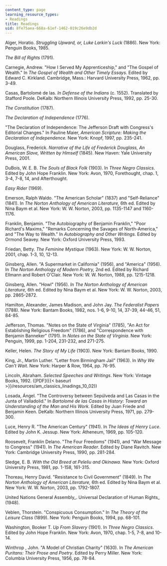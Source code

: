 ```yaml
---
content_type: page
learning_resource_types:
- Readings
title: Readings
uid: 8fe75aea-668a-61ef-1462-019c26e9db2d
---
```


Alger, Horatio. _Struggling Upward, or, Luke Larkin's Luck_ (1886). New York: Penguin Books, 1985.

_The Bill of Rights_ (1791).

Carnegie, Andrew. "How I Served My Apprenticeship," and "The Gospel of Wealth." In _The Gospel of Wealth and Other Timely Essays_. Edited by Edward C. Kirkland. Cambridge, Mass.: Harvard University Press, 1962, pp. 3-49.

Casas, Bartolomé de las. _In Defense of the Indians_ (c. 1552). Translated by Stafford Poole. DeKalb: Northern Illinois University Press, 1992, pp. 25-30.

_The Constitution_ (1787).

_The Declaration of Independence_ (1776).

"The Declaration of Independence: The Jefferson Draft with Congress's Editorial Changes." In Pauline Maier, _American Scripture: Making the Declaration of Independence._ New York: Knopf, 1997, pp. 235-241.

Douglass, Frederick. _Narrative of the Life of Frederick Douglass, An American Slave, Written by Himself_ (1845). New Haven: Yale University Press, 2001.

DuBois, W. E. B. _The Souls of Black Folk_ (1903). In _Three Negro Classics_. Edited by John Hope Franklin. New York: Avon, 1970, Forethought, chap. 1, 3-4, 7-8, 14, and Afterthought.

_Easy Rider_ (1969).

Emerson, Ralph Waldo. "The American Scholar" (1837) and "Self-Reliance" (1841). In _The Norton Anthology of American Literature,_ 6th ed. Edited by Nina Baym et al. New York: W. W. Norton, 2003, pp. 1135-1147 and 1160-1176.

Franklin, Benjamin. "The Autobiography of Benjamin Franklin," "Poor Richard's Maxims," "Remarks Concerning the Savages of North-America," and "The Way to Wealth." In _Autobiography and Other Writings._ Edited by Ormond Seavey. New York: Oxford University Press, 1993.

Friedan, Betty. _The Feminine Mystique_ (1963). New York: W. W. Norton, 2001, chap. 1-3, 10, 12-13.

Ginsberg, Allen. "A Supermarket in California" (1956), and "America" (1956). In _The Norton Anthology of Modern Poetry,_ 2nd ed. Edited by Richard Ellmann and Robert O'Clair. New York: W. W. Norton, 1988, pp. 1215-1218.

Ginsberg, Allen. "Howl" (1956). _In The Norton Anthology of American Literature,_ 6th ed. Edited by Nina Baym et al. New York: W. W. Norton, 2003, pp. 2865-2872.

Hamilton, Alexander, James Madison, and John Jay. _The Federalist Papers_ (1788). New York: Bantam Books, 1982, nos. 1-6, 9-10, 14, 37-39, 44-46, 51, 84-85.

Jefferson, Thomas. "Notes on the State of Virginia" (1785), "An Act for Establishing Religious Freedom" (1786), and "Correspondence with Benjamin Banneker" (1791). In _Notes on the State of Virginia_. New York: Penguin, 1999, pp. 1-204, 231-232, and 271-275.

Keller, Helen. _The Story of My Life_ (1903). New York: Bantam Books, 1990.

King, Jr., Martin Luther. "Letter from Birmingham Jail" (1963). In _Why We Can't Wait._ New York: Harper & Row, 1964, pp. 76-95.

Lincoln, Abraham. _Selected Speeches and Writings_. New York: Vintage Books, 1992. ([PDF]({{< baseurl >}}/resources/am_classics_linadings_10_02))

Losada, Ángel. "The Controversy between Sepúlveda and Las Casas in the Junta of Valladolid." In _Bartolomé de las Casas in History: Toward an Understanding of the Man and His Work._ Edited by Juan Friede and Benjamin Keen. DeKalb: Northern Illinois University Press, 1971, pp. 279-300.

Luce, Henry R. "The American Century" (1941). In _The Ideas of Henry Luce_. Edited by John K. Jessup. New York: Atheneum, 1969, pp. 105-120.

Roosevelt, Franklin Delano. "The Four Freedoms" (1941), and "War Message to Congress" (1941). In _The American Reader_. Edited by Diane Ravitch. New York: Cambridge University Press, 1990, pp. 281-284.

Sledge, E. B. _With the Old Breed at Peleliu and Okinawa._ New York: Oxford University Press, 1981, pp. 1-158, 161-315.

Thoreau, Henry David. "Resistance to Civil Government" (1849). In _The Norton Anthology of American Literature,_ 6th ed. Edited by Nina Baym et al. New York: W. W. Norton, 2003, pp. 1792-1807.

United Nations General Assembly_. Universal Declaration of Human Rights_ (1948).

Veblen, Thorstein. "Conspicuous Consumption." In _The Theory of the Leisure Class_ (1899). New York: Penguin Books, 1994, pp. 68-101.

Washington, Booker T. _Up From Slavery_ (1901). In _Three Negro Classics_. Edited by John Hope Franklin. New York: Avon, 1970, chap. 1-5, 7-8, and 10-14.

Winthrop , John. "A Model of Christian Charity" (1630). In _The American Puritans: Their Prose and Poetry_. Edited by Perry Miller. New York: Columbia University Press, 1956, pp. 78-84.